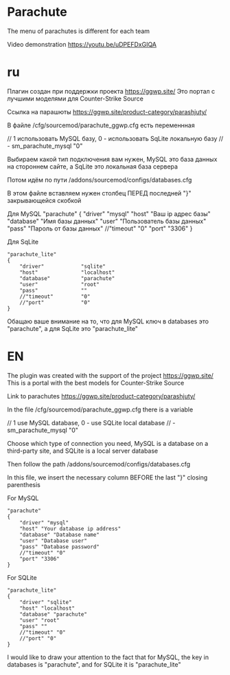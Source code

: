 # Parachute
The menu of parachutes is different for each team

Video demonstration
https://youtu.be/uDPEFDxGIQA

# ru

Плагин создан при поддержки проекта https://ggwp.site/
Это портал с лучшими моделями для Counter-Strike Source

Ссылка на парашюты https://ggwp.site/product-category/parashjuty/

В файле /cfg/sourcemod/parachute_ggwp.cfg есть переменнная

// 1 использовать MySQL базу, 0 - использовать SqLite локальную базу
// -
sm_parachute_mysql "0"

Выбираем какой тип подключения вам нужен, MySQL это база данных на стороннем сайте, а SqLite это локальная база сервера

Потом идём по пути /addons/sourcemod/configs/databases.cfg

В этом файле вставляем нужен столбец ПЕРЕД последней "}" закрывающейся скобкой

Для MySQL
	"parachute"
	{ 
		"driver" "mysql" 
		"host" "Ваш ip адрес базы" 
		"database" "Имя базы данных" 
		"user" "Пользователь базы данных" 
		"pass" "Пароль от базы данных" 
		//"timeout" "0" 
		"port" "3306"
	}

Для SqLite

	"parachute_lite"
	{ 
		"driver"			"sqlite"
		"host"				"localhost"
		"database"			"parachute"
		"user"				"root"
		"pass"				""
		//"timeout"			"0"
		//"port"			"0"
	}


Обащаю ваше внимание на то, что для MySQL ключ в databases это "parachute", а для SqLite это "parachute_lite"


# EN
The plugin was created with the support of the project https://ggwp.site/
This is a portal with the best models for Counter-Strike Source

Link to parachutes https://ggwp.site/product-category/parashjuty/

In the file /cfg/sourcemod/parachute_ggwp.cfg there is a variable

// 1 use MySQL database, 0 - use SQLite local database
// -
sm_parachute_mysql "0"

Choose which type of connection you need, MySQL is a database on a third-party site, and SQLite is a local server database

Then follow the path /addons/sourcemod/configs/databases.cfg

In this file, we insert the necessary column BEFORE the last "}" closing parenthesis

For MySQL

	"parachute"
	{
		"driver" "mysql"
		"host" "Your database ip address"
		"database" "Database name"
		"user" "Database user"
		"pass" "Database password"
		//"timeout" "0"
		"port" "3306"
	}

For SQLite

	"parachute_lite"
	{
		"driver" "sqlite"
		"host" "localhost"
		"database" "parachute"
		"user" "root"
		"pass" ""
		//"timeout" "0"
		//"port" "0"
	}

I would like to draw your attention to the fact that for MySQL, the key in databases is "parachute", and for SQLite it is "parachute_lite"

